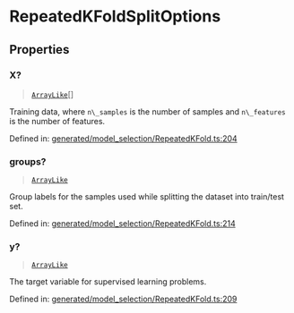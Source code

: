 # RepeatedKFoldSplitOptions

## Properties

### X?

> [`ArrayLike`](../types/ArrayLike.md)[]

Training data, where `n\_samples` is the number of samples and `n\_features` is the number of features.

Defined in:  [generated/model\_selection/RepeatedKFold.ts:204](https://github.com/transitive-bullshit/scikit-learn-ts/blob/b59c1ff/packages/sklearn/src/generated/model_selection/RepeatedKFold.ts#L204)

### groups?

> [`ArrayLike`](../types/ArrayLike.md)

Group labels for the samples used while splitting the dataset into train/test set.

Defined in:  [generated/model\_selection/RepeatedKFold.ts:214](https://github.com/transitive-bullshit/scikit-learn-ts/blob/b59c1ff/packages/sklearn/src/generated/model_selection/RepeatedKFold.ts#L214)

### y?

> [`ArrayLike`](../types/ArrayLike.md)

The target variable for supervised learning problems.

Defined in:  [generated/model\_selection/RepeatedKFold.ts:209](https://github.com/transitive-bullshit/scikit-learn-ts/blob/b59c1ff/packages/sklearn/src/generated/model_selection/RepeatedKFold.ts#L209)
